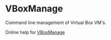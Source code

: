 # VBoxManage

Command line management of Virtual Box VM's.

Online help for [VBoxManage](https://www.virtualbox.org/manual/ch08.html)



